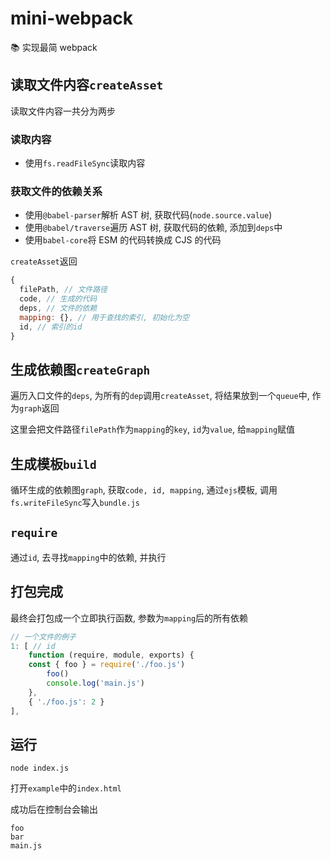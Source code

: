 # mini-webpack

📚 实现最简 webpack

## 读取文件内容`createAsset`

读取文件内容一共分为两步

### 读取内容

- 使用`fs.readFileSync`读取内容

### 获取文件的依赖关系

- 使用`@babel-parser`解析 AST 树, 获取代码(`node.source.value`)
- 使用`@babel/traverse`遍历 AST 树, 获取代码的依赖, 添加到`deps`中
- 使用`babel-core`将 ESM 的代码转换成 CJS 的代码

`createAsset`返回

```javascript
{
  filePath, // 文件路径
  code, // 生成的代码
  deps, // 文件的依赖
  mapping: {}, // 用于查找的索引, 初始化为空
  id, // 索引的id
}
```

## 生成依赖图`createGraph`

遍历入口文件的`deps`, 为所有的`dep`调用`createAsset`, 将结果放到一个`queue`中, 作为`graph`返回

这里会把文件路径`filePath`作为`mapping`的`key`, `id`为`value`, 给`mapping`赋值

## 生成模板`build`

循环生成的依赖图`graph`, 获取`code, id, mapping`, 通过`ejs`模板, 调用`fs.writeFileSync`写入`bundle.js`

## `require`

通过`id`, 去寻找`mapping`中的依赖, 并执行

## 打包完成

最终会打包成一个立即执行函数, 参数为`mapping`后的所有依赖

```javascript
// 一个文件的例子
1: [ // id
	function (require, module, exports) {
	const { foo } = require('./foo.js')
		foo()
		console.log('main.js')
	},
	{ './foo.js': 2 }
],
```

## 运行
```
node index.js
```

打开`example`中的`index.html`

成功后在控制台会输出

```
foo
bar
main.js
```